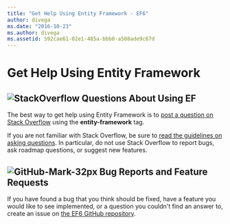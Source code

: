 ```yaml
---
title: "Get Help Using Entity Framework - EF6"
author: divega
ms.date: "2016-10-23"
ms.author: divega
ms.assetid: 592cae61-02e1-485a-bbb0-a508ade9c67d
---
```

# Get Help Using Entity Framework
## ![StackOverflow](~/ef6/media/stackoverflow.png) Questions About Using EF  

The best way to get help using Entity Framework is to [post a question on Stack Overflow](http://stackoverflow.com/questions/ask) using the **entity-framework** tag.  

If you are not familiar with Stack Overflow, be sure to [read the guidelines on asking questions](http://stackoverflow.com/help/asking). In particular, do not use Stack Overflow to report bugs, ask roadmap questions, or suggest new features.  

## ![GitHub-Mark-32px](~/ef6/media/github-mark-32px.png) Bug Reports and Feature Requests  

If you have found a bug that you think should be fixed, have a feature you would like to see implemented, or a question you couldn't find an answer to, create an issue on [the EF6 GitHub repository](https://github.com/aspnet/EntityFramework6/issues).
